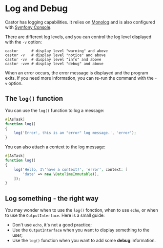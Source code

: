 # Log and Debug

Castor has logging capabilities. It relies on
[Monolog](https://github.com/seldaek/monolog) and is also configured with
[Symfony Console](https://symfony.com/doc/current/logging/monolog_console.html).

There are different log levels, and you can control the log level displayed with
the `-v` option:

```
castor      # display level "warning" and above
castor -v   # display level "notice" and above
castor -vv  # display level "info" and above
castor -vvv # display level "debug" and above
```

When an error occurs, the error message is displayed and the program exits. If
you need more information, you can re-run the command with the `-v` option.

## The `log()` function

You can use the `log()` function to log a message:

```php
#[AsTask]
function log()
{
    log('Error!, this is an "error" log message.', 'error');
}
```

You can also attach a context to the log message:

```php
#[AsTask]
function log()
{
    log('Hello, I\'have a context!', 'error', context: [
        'date' => new \DateTimeImmutable(),
    ]);
}
```

## Log something - the right way

You may wonder when to use the `log()` fonction, when to use `echo`, or when to
use the `OutputInterface`. Here is a small guide:

* Don't use `echo`, it's not a good practice;
* Use the `OutputInterface` when you want to display something to the user;
* Use the `log()` function when you want to add some **debug** information.
